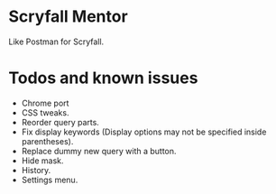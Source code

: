 # Scryfall Mentor

Like Postman for Scryfall.


# Todos and known issues

- Chrome port
- CSS tweaks.
- Reorder query parts.
- Fix display keywords (Display options may not be specified inside parentheses).
- Replace dummy new query with a button.
- Hide mask.
- History.
- Settings menu.